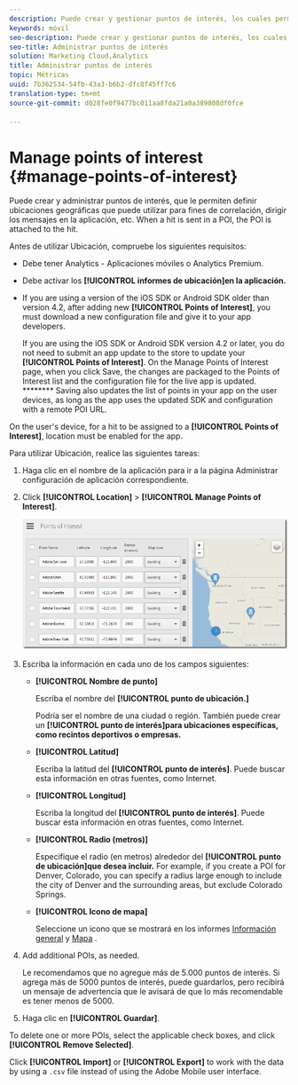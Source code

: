 ```yaml
---
description: Puede crear y gestionar puntos de interés, los cuales permiten definir ubicaciones geográficas que puede utilizar para fines de correlación o para dirigir los mensajes en la aplicación, entre otras opciones. Al enviar una visita en un punto de interés, este se adjunta a la visita.
keywords: móvil
seo-description: Puede crear y gestionar puntos de interés, los cuales permiten definir ubicaciones geográficas que puede utilizar para fines de correlación o para dirigir los mensajes en la aplicación, entre otras opciones. Al enviar una visita en un punto de interés, este se adjunta a la visita.
seo-title: Administrar puntos de interés
solution: Marketing Cloud,Analytics
title: Administrar puntos de interés
topic: Métricas
uuid: 7b362534-54fb-43a3-b6b2-dfc8f45ff7c6
translation-type: tm+mt
source-git-commit: d028fe0f9477bc011aa8fda21a0a389808df0fce

---
```



# Manage points of interest {#manage-points-of-interest}

Puede crear y administrar puntos de interés, que le permiten definir ubicaciones geográficas que puede utilizar para fines de correlación, dirigir los mensajes en la aplicación, etc. When a hit is sent in a POI, the POI is attached to the hit.

Antes de utilizar Ubicación, compruebe los siguientes requisitos:

* Debe tener Analytics - Aplicaciones móviles o Analytics Premium.
* Debe activar los **[!UICONTROL informes de ubicación]en la aplicación.**
* If you are using a version of the iOS SDK or Android SDK older than version 4.2, after adding new **[!UICONTROL Points of Interest]**, you must download a new configuration file and give it to your app developers.

   If you are using the iOS SDK or Android SDK version 4.2 or later, you do not need to submit an app update to the store to update your **[!UICONTROL Points of Interest]**. On the Manage Points of Interest page, when you click Save, the changes are packaged to the Points of Interest list and the configuration file for the live app is updated. ******** Saving also updates the list of points in your app on the user devices, as long as the app uses the updated SDK and configuration with a remote POI URL.

On the user's device, for a hit to be assigned to a **[!UICONTROL Points of Interest]**, location must be enabled for the app.

Para utilizar Ubicación, realice las siguientes tareas:

1. Haga clic en el nombre de la aplicación para ir a la página Administrar configuración de aplicación correspondiente.
1. Click **[!UICONTROL Location]** &gt; **[!UICONTROL Manage Points of Interest]**.

   ![Resultado de los pasos](assets/poi.png)

1. Escriba la información en cada uno de los campos siguientes:

   * **[!UICONTROL Nombre de punto]**

      Escriba el nombre del **[!UICONTROL punto de ubicación.]**

      Podría ser el nombre de una ciudad o región. También puede crear un **[!UICONTROL punto de interés]para ubicaciones específicas, como recintos deportivos o empresas.**

   * **[!UICONTROL Latitud]**

      Escriba la latitud del **[!UICONTROL punto de interés]**. Puede buscar esta información en otras fuentes, como Internet.

   * **[!UICONTROL Longitud]**

      Escriba la longitud del **[!UICONTROL punto de interés]**. Puede buscar esta información en otras fuentes, como Internet.

   * **[!UICONTROL Radio (metros)]**

      Especifique el radio (en metros) alrededor del **[!UICONTROL punto de ubicación]que desea incluir.** For example, if you create a POI for Denver, Colorado, you can specify a radius large enough to include the city of Denver and the surrounding areas, but exclude Colorado Springs.

   * **[!UICONTROL Icono de mapa]**

      Seleccione un icono que se mostrará en los informes [Información general](/help/using/location/c-location-overview.md) y [Mapa](/help/using/location/c-map-points.md) .

1. Add additional POIs, as needed.

   Le recomendamos que no agregue más de 5.000 puntos de interés. Si agrega más de 5000 puntos de interés, puede guardarlos, pero recibirá un mensaje de advertencia que le avisará de que lo más recomendable es tener menos de 5000.

1. Haga clic en **[!UICONTROL Guardar]**.

To delete one or more POIs, select the applicable check boxes, and click **[!UICONTROL Remove Selected]**.

Click **[!UICONTROL Import]** or **[!UICONTROL Export]** to work with the data by using a `.csv` file instead of using the Adobe Mobile user interface.
